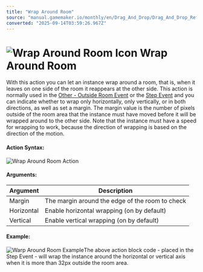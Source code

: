```yaml
---
title: "Wrap Around Room"
source: "manual.gamemaker.io/monthly/en/Drag_And_Drop/Drag_And_Drop_Reference/Movement/Wrap_Around_Room.htm"
converted: "2025-09-14T03:59:26.967Z"
---
```


# ![Wrap Around Room Icon](../../../assets/Images/Scripting_Reference/Drag_And_Drop/Reference/Movement/i_Movement_Wrap_Room.png) Wrap Around Room

With this action you can let an instance wrap around a room, that is, when it leaves on one side of the room it reappears at the other side. This action is normally used in the [Other - Outside Room Event](../../../The_Asset_Editors/Object_Properties/Other_Events.md) or the [Step Event](../../../The_Asset_Editors/Object_Properties/Object_Events.md) and you can indicate whether to wrap only horizontally, only vertically, or in both directions, as well as set a margin. The margin value is the number of pixels outside of the room area that the instance must have moved before it will be wrapped around to the other side. Note that the instance must have a speed for wrapping to work, because the direction of wrapping is based on the direction of the motion.

#### Action Syntax:

![Wrap Around Room Action](../../../assets/Images/Scripting_Reference/Drag_And_Drop/Reference/Movement/a_Movement_Wrap_Around_Room.png)

#### Arguments:

| Argument | Description |
| --- | --- |
| Margin | The margin around the edge of the room to check |
| Horizontal | Enable horizontal wrapping (on by default) |
| Vertical | Enable vertical wrapping (on by default) |

#### Example:

![Warp Around Room Example](../../../assets/Images/Scripting_Reference/Drag_And_Drop/Reference/Movement/e_Movement_Wrap_Around_Room.png)The above action block code - placed in the Step Event - will wrap the instance around the horizontal or vertical axis when it is more than 32px outside the room area.